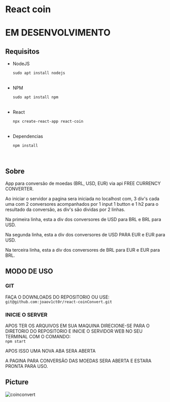 # React coin

<h1>EM DESENVOLVIMENTO</h1>

<h2>Requisitos</h2>

<ul>
  <li>NodeJS</li>
  <p><code>sudo apt install nodejs</code></p>
  <br>
  <li>NPM</li>
  <p><code>sudo apt install npm</code></p>
  <br>
  <li>React</li>
  <p><code>npx create-react-app react-coin</code></p>
  <br>
  <li>Dependencias</li>
  <p><code>npm install</code></p>
  <br>
</ul>

<h2>Sobre</h2>

<p>App para conversão de moedas (BRL, USD, EUR) via api FREE CURRENCY CONVERTER.</p>

<p>Ao iniciar o servidor a pagina sera iniciada no localhost com, 3 div's cada uma com 2 conversores acompanhados por 1 input 1 button e 1 h2 para o resultado da conversão, as div's são dividas por 2 linhas.</p>

<p>Na primeira linha, esta a div dos conversores de USD para BRL e BRL para USD.</p>

<p>Na segunda linha, esta a div dos conversores de USD PARA EUR e EUR para USD.</p>

<p>Na terceira linha, esta a div dos conversores de BRL para EUR e EUR para BRL.</p>

<h2>MODO DE USO</h2>

<h3>GIT</h3>

<p>FAÇA O DOWNLOADS DO REPOSITORIO OU USE:<br><code>git@github.com:joaov1ct0r/react-coinConvert.git</code></p>

<h3>INICIE O SERVER</h3>

<p>APOS TER OS ARQUIVOS EM SUA MAQUINA DIRECIONE-SE PARA O DIRETORIO DO REPOSITORIO E INICIE O SERVIDOR WEB NO SEU TERMINAL COM O COMANDO:<br><code>npm start</code></p>

<p>APOS ISSO UMA NOVA ABA SERA ABERTA</p>

<p>A PAGINA PARA CONVERSÃO DAS MOEDAS SERA ABERTA E ESTARA PRONTA PARA USO.</p>

<h2>Picture</h2>

![coinconvert](https://user-images.githubusercontent.com/79015823/150583518-f1cf8cf9-b16c-45ad-8de3-75501b9a9277.jpg)
